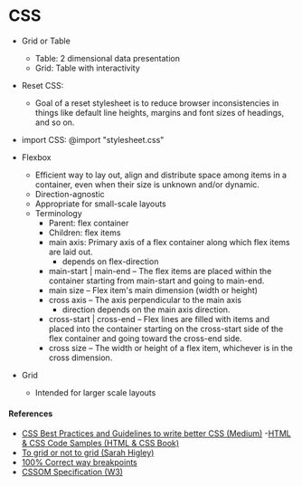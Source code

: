 # CSS

- Grid or Table
  - Table: 2 dimensional data presentation
  - Grid: Table with interactivity

- Reset CSS:
  - Goal of a reset stylesheet is to reduce browser inconsistencies in things like default line heights, margins and font sizes of headings, and so on.

- import CSS: @import "stylesheet.css"

- Flexbox
  - Efficient way to lay out, align and distribute space among items in a container, even when their size is unknown and/or dynamic.
  - Direction-agnostic
  - Appropriate for small-scale layouts
  - Terminology
    - Parent: flex container
    - Children: flex items
    - main axis: Primary axis of a flex container along which flex items are laid out.
      - depends on flex-direction
    - main-start | main-end – The flex items are placed within the container starting from main-start and going to main-end.
    - main size – Flex item's main dimension (width or height)
    - cross axis – The axis perpendicular to the main axis
      - direction depends on the main axis direction.
    - cross-start | cross-end – Flex lines are filled with items and placed into the container starting on the cross-start side of the flex container and going toward the cross-end side.
    - cross size – The width or height of a flex item, whichever is in the cross dimension.

- Grid
  - Intended for larger scale layouts


#### References
- [CSS Best Practices and Guidelines to write better CSS (Medium)](https://medium.com/before-semicolon/50-css-best-practices-guidelines-to-write-better-css-c60807e9eee2)
-[HTML & CSS Code Samples (HTML & CSS Book)](https://www.htmlandcssbook.com/code-samples/)
- [To grid or not to grid (Sarah Higley)](https://sarahmhigley.com/writing/grids-part1/)
- [100% Correct way breakpoints](https://www.freecodecamp.org/news/the-100-correct-way-to-do-css-breakpoints-88d6a5ba1862/)
- [CSSOM Specification (W3)](https://www.w3.org/TR/cssom-1/)